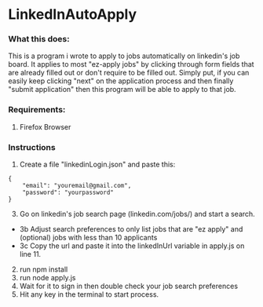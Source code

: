# LinkedInAutoApply


### What this does:
This is a  program i wrote to apply to jobs automatically on linkedin's job board. It applies to most "ez-apply jobs" by clicking through form fields that are already filled out or don't require to be filled out. Simply put, if you can easily keep clicking "next" on the application process and then finally "submit application" then this program will be able to apply to that job.

### Requirements:
1. Firefox Browser

### **Instructions**

1. Create a file "linkedinLogin.json" and paste this:
```
{
    "email": "youremail@gmail.com",
    "password": "yourpassword"
}
```

3. Go on linkedin's job search page (linkedin.com/jobs/) and start a search. 
- 3b Adjust search preferences to only list jobs that are "ez apply" and (optional) jobs with less than 10 applicants
- 3c Copy the url and paste it into the linkedInUrl variable in apply.js on line 11.
2. run npm install
3. run node apply.js
4. Wait for it to sign in then double check your job search preferences 
5. Hit any key in the terminal to start process.